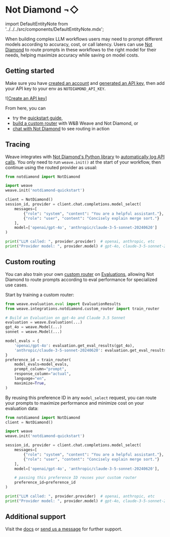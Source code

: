 # Not Diamond ¬◇

import DefaultEntityNote from '../../../src/components/DefaultEntityNote.mdx';

When building complex LLM workflows users may need to prompt different models according to accuracy,
cost, or call latency. Users can use [Not Diamond][nd] to route prompts in these workflows to the
right model for their needs, helping maximize accuracy while saving on model costs.

## Getting started

Make sure you have [created an account][account] and [generated an API key][keys], then add your API
key to your env as `NOTDIAMOND_API_KEY`.

![[Create an API key](imgs/notdiamond/api-keys.png)]

From here, you can

- try the [quickstart guide],
- [build a custom router][custom router] with W&B Weave and Not Diamond, or
- [chat with Not Diamond][chat] to see routing in action

## Tracing

Weave integrates with [Not Diamond's Python library][python] to [automatically log API calls][ops].
You only need to run `weave.init()` at the start of your workflow, then continue using the routed
provider as usual:

```python
from notdiamond import NotDiamond

import weave
weave.init('notdiamond-quickstart')

client = NotDiamond()
session_id, provider = client.chat.completions.model_select(
    messages=[
        {"role": "system", "content": "You are a helpful assistant."},
        {"role": "user", "content": "Concisely explain merge sort."}
    ],
    model=['openai/gpt-4o', 'anthropic/claude-3-5-sonnet-20240620']
)

print("LLM called: ", provider.provider)  # openai, anthropic, etc
print("Provider model: ", provider.model) # gpt-4o, claude-3-5-sonnet-20240620, etc
```

<DefaultEntityNote />

## Custom routing

You can also train your own [custom router] on [Evaluations][evals], allowing Not Diamond to route prompts
according to eval performance for specialized use cases.

Start by training a custom router:

```python
from weave.evaluation.eval import EvaluationResults
from weave.integrations.notdiamond.custom_router import train_router

# Build an Evaluation on gpt-4o and Claude 3.5 Sonnet
evaluation = weave.Evaluation(...)
gpt_4o = weave.Model(...)
sonnet = weave.Model(...)

model_evals = {
    'openai/gpt-4o': evaluation.get_eval_results(gpt_4o),
    'anthropic/claude-3-5-sonnet-20240620': evaluation.get_eval_results(sonnet),
}
preference_id = train_router(
    model_evals=model_evals,
    prompt_column="prompt",
    response_column="actual",
    language="en",
    maximize=True,
)
```

By reusing this preference ID in any `model_select` request, you can route your prompts
to maximize performance and minimize cost on your evaluation data:

```python
from notdiamond import NotDiamond
client = NotDiamond()

import weave
weave.init('notdiamond-quickstart')

session_id, provider = client.chat.completions.model_select(
    messages=[
        {"role": "system", "content": "You are a helpful assistant."},
        {"role": "user", "content": "Concisely explain merge sort."}
    ],
    model=['openai/gpt-4o', 'anthropic/claude-3-5-sonnet-20240620'],

    # passing this preference ID reuses your custom router
    preference_id=preference_id
)

print("LLM called: ", provider.provider)  # openai, anthropic, etc
print("Provider model: ", provider.model) # gpt-4o, claude-3-5-sonnet-20240620, etc
```

## Additional support

Visit the [docs] or [send us a message][support] for further support.

[account]: https://app.notdiamond.ai
[chat]: https://chat.notdiamond.ai
[custom router]: https://docs.notdiamond.ai/docs/router-training-quickstart
[docs]: https://docs.notdiamond.ai
[evals]: ../../guides/core-types/evaluations.md
[keys]: https://app.notdiamond.ai/keys
[nd]: https://www.notdiamond.ai/
[ops]: ../../guides/tracking/ops.md
[python]: https://github.com/Not-Diamond/notdiamond-python
[quickstart guide]: https://docs.notdiamond.ai/docs/quickstart
[support]: mailto:support@notdiamond.ai
